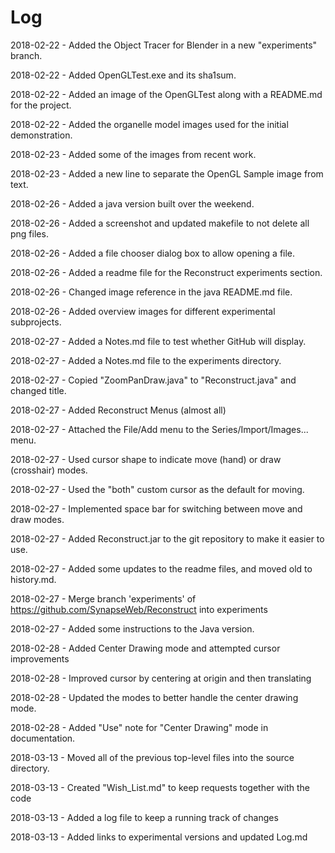 # Log

2018-02-22 - Added the Object Tracer for Blender in a new "experiments" branch.

2018-02-22 - Added OpenGLTest.exe and its sha1sum.

2018-02-22 - Added an image of the OpenGLTest along with a README.md for the project.

2018-02-22 - Added the organelle model images used for the initial demonstration.

2018-02-23 - Added some of the images from recent work.

2018-02-23 - Added a new line to separate the OpenGL Sample image from text.

2018-02-26 - Added a java version built over the weekend.

2018-02-26 - Added a screenshot and updated makefile to not delete all png files.

2018-02-26 - Added a file chooser dialog box to allow opening a file.

2018-02-26 - Added a readme file for the Reconstruct experiments section.

2018-02-26 - Changed image reference in the java README.md file.

2018-02-26 - Added overview images for different experimental subprojects.

2018-02-27 - Added a Notes.md file to test whether GitHub will display.

2018-02-27 - Added a Notes.md file to the experiments directory.

2018-02-27 - Copied "ZoomPanDraw.java" to "Reconstruct.java" and changed title.

2018-02-27 - Added Reconstruct Menus (almost all)

2018-02-27 - Attached the File/Add menu to the Series/Import/Images... menu.

2018-02-27 - Used cursor shape to indicate move (hand) or draw (crosshair) modes.

2018-02-27 - Used the "both" custom cursor as the default for moving.

2018-02-27 - Implemented space bar for switching between move and draw modes.

2018-02-27 - Added Reconstruct.jar to the git repository to make it easier to use.

2018-02-27 - Added some updates to the readme files, and moved old to history.md.

2018-02-27 - Merge branch 'experiments' of https://github.com/SynapseWeb/Reconstruct into experiments

2018-02-27 - Added some instructions to the Java version.

2018-02-28 - Added Center Drawing mode and attempted cursor improvements

2018-02-28 - Improved cursor by centering at origin and then translating

2018-02-28 - Updated the modes to better handle the center drawing mode.

2018-02-28 - Added "Use" note for "Center Drawing" mode in documentation.

2018-03-13 - Moved all of the previous top-level files into the source directory.

2018-03-13 - Created "Wish_List.md" to keep requests together with the code

2018-03-13 - Added a log file to keep a running track of changes

2018-03-13 - Added links to experimental versions and updated Log.md

